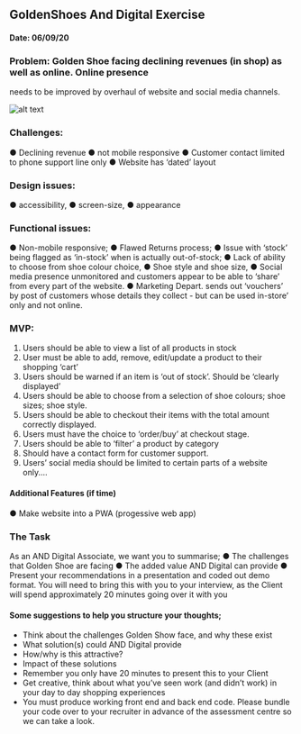 ## GoldenShoes And Digital Exercise

#### Date: 06/09/20

### Problem: Golden Shoe facing declining revenues (in shop) as well as online. Online presence
needs to be improved by overhaul of website and social media channels.

![alt text](GoldenShoes.gif 'Golden Shoe')

### Challenges:
● Declining revenue
● not mobile responsive
● Customer contact limited to phone support line only
● Website has ‘dated’ layout

### Design issues:
● accessibility,
● screen-size,
● appearance

### Functional issues:
● Non-mobile responsive;
● Flawed Returns process;
● Issue with ‘stock’ being flagged as ‘in-stock’ when is actually out-of-stock;
● Lack of ability to choose from shoe colour choice,
● Shoe style and shoe size,
● Social media presence unmonitored and customers appear to be able to ‘share’ from
every part of the website.
● Marketing Depart. sends out ‘vouchers’ by post of customers whose details they collect -
but can be used in-store’ only and not online.

### MVP:
1. Users should be able to view a list of all products in stock
2. User must be able to add, remove, edit/update a product to their shopping ‘cart’
3. Users should be warned if an item is ‘out of stock’. Should be ‘clearly displayed’
4. Users should be able to choose from a selection of shoe colours; shoe sizes; shoe style.
5. Users should be able to checkout their items with the total amount correctly displayed.
6. Users must have the choice to ‘order/buy’ at checkout stage.
7. Users should be able to ‘filter’ a product by category
8. Should have a contact form for customer support.
9. Users’ social media should be limited to certain parts of a website only....

#### Additional Features (if time)
● Make website into a PWA (progessive web app)

### The Task
As an AND Digital Associate, we want you to summarise;
● The challenges that Golden Shoe are facing
● The added value AND Digital can provide
● Present your recommendations in a presentation and coded out demo format. You will need to bring this with you to your interview, as the Client will spend approximately 20 minutes going over it with you

#### Some suggestions to help you structure your thoughts;
- Think about the challenges Golden Show face, and why these exist
- What solution(s) could AND Digital provide
- How/why is this attractive?
- Impact of these solutions
- Remember you only have 20 minutes to present this to your Client
- Get creative, think about what you’ve seen work (and didn’t work) in your day to day
shopping experiences
- You must produce working front end and back end code. Please bundle your code
over to your recruiter in advance of the assessment centre so we
can take a look.
